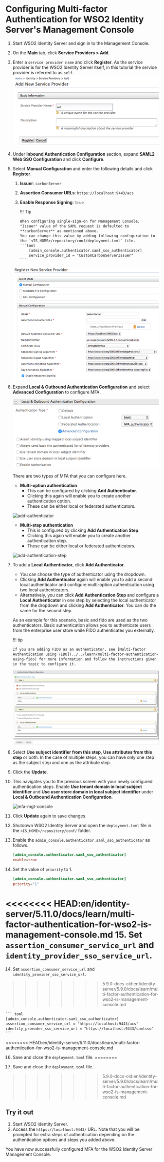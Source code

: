 # Configuring Multi-factor Authentication for WSO2 Identity Server's Management Console

1.  Start WSO2 Identity Server and sign in to the Management Console.
2.  On the **Main** tab, click **Service Providers > Add**. 
3.  Enter a `service provider name` and click **Register**.  As the service provider is for the WSO2 Identity Server itself, in this tutorial the service provider is referred to as `self`.  
    ![configure-mfa-for-is](../assets/img/using-wso2-identity-server/configure-mfa-for-is.png)
4.  Under **Inbound Authentication Configuration** section, expand **SAML2 Web SSO Configuration** and click **Configure**.
5.  Select **Manual Configuration** and enter the following details and click **Register**.  
    1.  **Issuer**: `carbonServer`
    2.  **Assertion Consumer URLs**: `https://localhost:9443/acs`
    3.  **Enable Response Signing**: `true`

        !!! Tip 
           
            When configuring single-sign-on for Management Console, "Issuer" value of the SAML request is defaulted to **carbonServer** as mentioned above.
            You can change this value by adding following configuration to the `<IS_HOME>/repository/conf/deployment.toml` file.
            ```toml
                [admin_console.authenticator.saml_sso_authenticator]
                service_provider_id = "CustomCarbonServerIssuer"
            ```
    
    
    ![enable-response-signing](../assets/img/using-wso2-identity-server/enable-response-signing.png)

6.  Expand **Local & Outbound Authentication Configuration** and select **Advanced Configuration** to configure MFA. 

    ![add-auth-step](../assets/img/using-wso2-identity-server/add-auth-step.png)
    
    There are two types of MFA that you can configure here.

    -   **Multi-option authentication**
        -   This can be configured by clicking **Add Authenticator**. 
        -   Clicking this again will enable you to create another authentication option. 
        -   These can be either local or federated authenticators.
        

    ![add-authenticator](../assets/img/using-wso2-identity-server/add-authenticator.png)

    -   **Multi-step authentication**
        -   This is configured by clicking **Add Authentication Step**. 
        -   Clicking this again will enable you to create another authentication step.
        -   These can be either local or federated authenticators.
        
    ![add-authentication-step](../assets/img/using-wso2-identity-server/add-authentication-step.png)


7.  To add a **Local Authenticator**, click **Add Authenticator**.
    -   You can choose the type of authenticator using the dropdown.
    -   Clicking **Add Authenticator** again will enable you to add a second local authenticator and configure multi-option authentication using two local authenticators. 
    -   Alternatively, you can click **Add Authentication Step** and configure a **Local Authenticator** in one step by selecting the local authenticator from the dropdown and clicking **Add Authenticator**. You can do the same for the second step.  
      
    As an example for this scenario, basic and fido are used as the two authenticators. Basic authentication allows you to authenticate users from the enterprise user store while FIDO authenticates you  externally.

    !!! tip
    
        If you are adding FIDO as an authenticator, see [Multi-factor Authentication using FIDO](../../learn/multi-factor-authentication-using-fido) for more information and follow the instructions given in the topic to configure it.
    

    ![mfa-using-fido](../assets/img/using-wso2-identity-server/mfa-using-fido.png)

8.  Select **Use subject identifier from this step**, **Use attributes from this step** or both. In the case of multiple steps, you can have only one step as the subject step and one as the
    attribute step.
9.  Click the **Update**.
10. This navigates you to the previous screen with your newly configured authentication steps. Enable **Use tenant domain in local subject identifier** and **Use user store domain in local subject identifier** under **Local & Outbound Authentication Configuration**.

    ![mfa-mgt-console](../assets/img/using-wso2-identity-server/mfa-mgt-console.png)
    
11. Click **Update** again to save changes.
12. Shutdown WSO2 Identity Server and open the `deployment.toml` file in the `<IS_HOME>/repository/conf/` folder.
13. Enable the `admin_console.authenticator.saml_sso_authenticator` as follows.

    ``` toml
    [admin_console.authenticator.saml_sso_authenticator]
    enable=true
    ```

14. Set the value of `priority` to 1.

    ``` toml
    [admin_console.authenticator.saml_sso_authenticator]
    priority="1"
    ```

<<<<<<<< HEAD:en/identity-server/5.11.0/docs/learn/multi-factor-authentication-for-wso2-is-management-console.md
15. Set `assertion_consumer_service_url` and `identity_provider_sso_service_url`.
========
14. Set `assertion_consumer_service_url` and `identity_provider_sso_service_url`.
>>>>>>>> 5.9.0-docs-old:en/identity-server/5.9.0/docs/learn/multi-factor-authentication-for-wso2-is-management-console.md

    ``` toml
    [admin_console.authenticator.saml_sso_authenticator]
    assertion_consumer_service_url = "https://localhost:9443/acs"
    identity_provider_sso_service_url = "https://localhost:9443/samlsso"
    ```
<<<<<<<< HEAD:en/identity-server/5.11.0/docs/learn/multi-factor-authentication-for-wso2-is-management-console.md

16. Save and close the `deployment.toml` file.
========
    
15. Save and close the `deployment.toml` file.
>>>>>>>> 5.9.0-docs-old:en/identity-server/5.9.0/docs/learn/multi-factor-authentication-for-wso2-is-management-console.md


## Try it out

1.  Start WSO2 Identity Server.
2.  Access the `https://localhost:9443/` URL. Note that you will be prompted for extra steps of authentication depending on the authentication options and steps you added above.

You have now successfully configured MFA for the WSO2 Identity Server Management Console.
